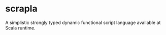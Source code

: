 # scrapla

A simplistic strongly typed dynamic functional script language available at Scala runtime.




